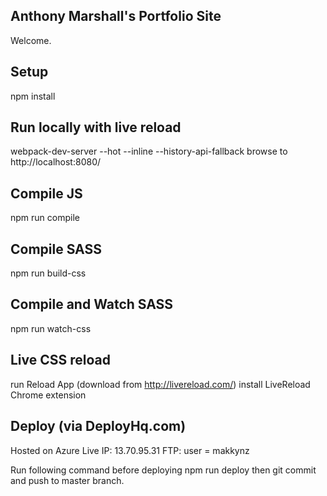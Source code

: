 Anthony Marshall's Portfolio Site
---
 
Welcome.

Setup
---

npm install


Run locally with live reload 
---
webpack-dev-server --hot --inline --history-api-fallback
browse to http://localhost:8080/


Compile JS
---
npm run compile


Compile SASS
---
npm run build-css


Compile and Watch SASS
---
npm run watch-css


Live CSS reload
---
run Reload App  (download from http://livereload.com/)
install LiveReload Chrome extension 


Deploy  (via DeployHq.com)
---
Hosted on Azure
Live IP: 13.70.95.31
FTP:  user = makkynz

Run following command before deploying
npm run deploy
then git commit and push to master branch.

